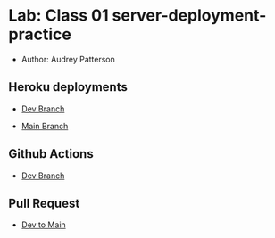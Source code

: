 # Lab: Class 01 server-deployment-practice

- Author: Audrey Patterson

## Heroku deployments

- [Dev Branch](https://audrey-server-deploy-dev.herokuapp.com/)

- [Main Branch](https://audrey-server-deploy-prod.herokuapp.com/)

## Github Actions

- [Dev Branch](https://github.com/arpatterson31/server-deployment-practice/runs/2385701636)

## Pull Request

- [Dev to Main](https://github.com/arpatterson31/server-deployment-practice/pull/1)
